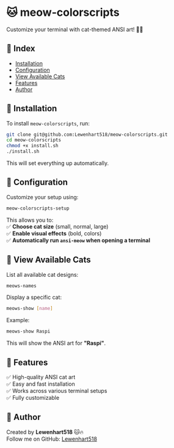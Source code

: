 # 🐱 meow-colorscripts  
Customize your terminal with cat-themed ANSI art! 🎨🔥  

## 📌 Index  
- [Installation](#installation)  
- [Configuration](#configuration)  
- [View Available Cats](#view-available-cats)  
- [Features](#features)  
- [Author](#author)  

## 🔹 Installation  
To install `meow-colorscripts`, run:  
```bash  
git clone git@github.com:Lewenhart518/meow-colorscripts.git  
cd meow-colorscripts  
chmod +x install.sh  
./install.sh  
```  
This will set everything up automatically.  
## 🔹 Configuration  
Customize your setup using:  
```bash  
meow-colorscripts-setup  
```  
This allows you to:  
✅ **Choose cat size** (small, normal, large)  
✅ **Enable visual effects** (bold, colors)  
✅ **Automatically run `ansi-meow` when opening a terminal**  
## 🔹 View Available Cats  
List all available cat designs:  
```bash  
meows-names  
```  
Display a specific cat:  
```bash  
meows-show [name]  
```  
Example:  
```bash  
meows-show Raspi  
```  
This will show the ANSI art for **"Raspi"**.  
## 🔹 Features  
✅ High-quality ANSI cat art  
✅ Easy and fast installation  
✅ Works across various terminal setups  
✅ Fully customizable  
## 🚀 Author  
Created by **Lewenhart518** 🐱🔥  
Follow me on GitHub: [Lewenhart518](https://github.com/Lewenhart518)  
